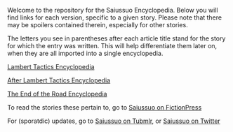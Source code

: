 Welcome to the repository for the Saiussuo Encyclopedia.
Below you will find links for each version, specific to a given story.
Please note that there may be spoilers contained therein, especially for other stories.

The letters you see in parentheses after each article title stand for the story for which the entry was written.  This will help differentiate them later on, when they are all imported into a single encyclopedia.

<a href="https://saiussuo.github.io/Encyclopedia/LambertTactics1.2.html">Lambert Tactics Encyclopedia</a>

<a href="https://saiussuo.github.io/Encyclopedia/AfterLambertTactics1.0.html">After Lambert Tactics Encyclopedia</a>

<a href="https://saiussuo.github.io/Encyclopedia/TheEndOfTheRoad1.0.html">The End of the Road Encyclopedia</a>

To read the stories these pertain to, go to <a href="https://www.fictionpress.com/~saiussuo">Saiussuo on FictionPress</a>

For (sporatdic) updates, go to <a href="http://saiussuo.tumblr.com">Saiussuo on Tubmlr</a>, or <a href="http://twitter.com/saiussuo">Saiussuo on Twitter</a>
